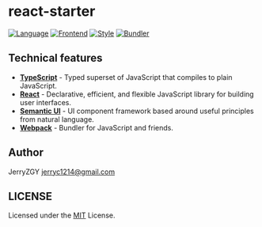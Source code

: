 # react-starter

[![Language](https://img.shields.io/badge/Language-TypeScript-blue.svg?style=flat-square)](https://www.typescriptlang.org)
[![Frontend](https://img.shields.io/badge/Frontend-React-008BB8.svg?style=flat-square)](https://facebook.github.io/react)
[![Style](https://img.shields.io/badge/Style-Semantic_UI-yellowgreen.svg?style=flat-square)](https://semantic-ui.com)
[![Bundler](https://img.shields.io/badge/Bundler-Webpack-2B3A42.svg?style=flat-square)](https://webpack.js.org)

## Technical features

- **[TypeScript](https://www.typescriptlang.org)** - Typed superset of JavaScript that compiles to plain JavaScript.
- **[React](https://facebook.github.io/react)** - Declarative, efficient, and flexible JavaScript library for building user interfaces.
- **[Semantic UI](https://semantic-ui.com)** - UI component framework based around useful principles from natural language.
- **[Webpack](https://webpack.js.org)** - Bundler for JavaScript and friends.

## Author

JerryZGY <jerryc1214@gmail.com>

## LICENSE

Licensed under the [MIT](LICENSE) License.
